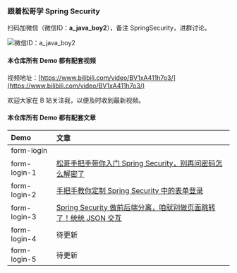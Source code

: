 ### 跟着松哥学 Spring Security

扫码加微信（微信ID：**a_java_boy2**），备注 SpringSecurity，进群讨论。

![微信ID：a_java_boy2](https://user-images.githubusercontent.com/6023444/75459026-ba70d500-59b9-11ea-8cbd-3d5889f356c4.png)

#### 本仓库所有 Demo 都有配套视频

视频地址：[https://www.bilibili.com/video/BV1xA411h7o3/](https://www.bilibili.com/video/BV1xA411h7o3/)

欢迎大家在 B 站关注我，以便及时收到最新视频。

#### 本仓库所有 Demo 都有配套文章

|Demo|文章|
|:---|:---|
|form-login||
|form-login-1|[松哥手把手带你入门 Spring Security，别再问密码怎么解密了](https://mp.weixin.qq.com/s/Q0GkUb1Nt6ynV22LFHuQrQ)|
|form-login-2|[手把手教你定制 Spring Security 中的表单登录](https://mp.weixin.qq.com/s/kHJRKwH-WUx-JEeaQMa7jw)|
|form-login-3|[Spring Security 做前后端分离，咱就别做页面跳转了！统统 JSON 交互](https://mp.weixin.qq.com/s/Xzt9ymff0DCbAQbklHOxpQ)|
|form-login-4|待更新|
|form-login-5|待更新|
